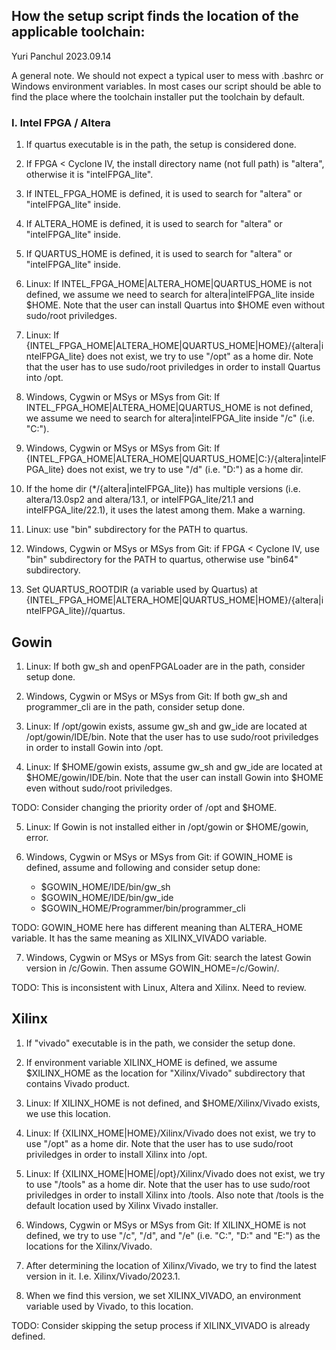 ## How the setup script finds the location of the applicable toolchain:

Yuri Panchul
2023.09.14

A general note. We should not expect a typical user to mess with .bashrc or Windows environment variables. In most cases our script should be able to find the place where the toolchain installer put the toolchain by default.

### I. Intel FPGA / Altera

1. If quartus executable is in the path, the setup is considered done.

2. If FPGA < Cyclone IV, the install directory name (not full path) is "altera", otherwise it is "intelFPGA_lite".

3. If INTEL_FPGA_HOME is defined, it is used to search for "altera" or "intelFPGA_lite" inside.

4. If ALTERA_HOME is defined, it is used to search for "altera" or "intelFPGA_lite" inside.

5. If QUARTUS_HOME is defined, it is used to search for "altera" or "intelFPGA_lite" inside.

6. Linux: If INTEL_FPGA_HOME|ALTERA_HOME|QUARTUS_HOME is not defined, we assume we need to search for altera|intelFPGA_lite inside $HOME. Note that the user can install Quartus into $HOME even without sudo/root priviledges.

7. Linux: If {INTEL_FPGA_HOME|ALTERA_HOME|QUARTUS_HOME|HOME}/{altera|intelFPGA_lite} does not exist, we try to use "/opt" as a home dir. Note that the user has to use sudo/root priviledges in order to install Quartus into /opt.

8. Windows, Cygwin or MSys or MSys from Git: If INTEL_FPGA_HOME|ALTERA_HOME|QUARTUS_HOME is not defined, we assume we need to search for altera|intelFPGA_lite inside "/c" (i.e. "C:\").

9. Windows, Cygwin or MSys or MSys from Git: If {INTEL_FPGA_HOME|ALTERA_HOME|QUARTUS_HOME|C:\}/{altera|intelFPGA_lite} does not exist, we try to use "/d" (i.e. "D:\") as a home dir.

10. If the home dir (*/{altera|intelFPGA_lite}) has multiple versions (i.e. altera/13.0sp2 and altera/13.1, or intelFPGA_lite/21.1 and intelFPGA_lite/22.1), it uses the latest among them. Make a warning.

11. Linux: use "bin" subdirectory for the PATH to quartus.

12. Windows, Cygwin or MSys or MSys from Git: if FPGA < Cyclone IV, use "bin" subdirectory for the PATH to quartus, otherwise use "bin64" subdirectory.

13. Set QUARTUS_ROOTDIR (a variable used by Quartus) at {INTEL_FPGA_HOME|ALTERA_HOME|QUARTUS_HOME|HOME}/{altera|intelFPGA_lite}/<latest>/quartus.

## Gowin

1. Linux: If both gw_sh and openFPGALoader are in the path, consider setup done.

2. Windows, Cygwin or MSys or MSys from Git: If both gw_sh and programmer_cli are in the path, consider setup done.

3. Linux: If /opt/gowin exists, assume gw_sh and gw_ide are located at /opt/gowin/IDE/bin. Note that the user has to use sudo/root priviledges in order to install Gowin into /opt.

4. Linux: If $HOME/gowin exists, assume gw_sh and gw_ide are located at $HOME/gowin/IDE/bin. Note that the user can install Gowin into $HOME even without sudo/root priviledges.

TODO: Consider changing the priority order of /opt and $HOME.

5. Linux: If Gowin is not installed either in /opt/gowin or $HOME/gowin, error.

6. Windows, Cygwin or MSys or MSys from Git: if GOWIN_HOME is defined, assume and following and consider setup done:

    * $GOWIN_HOME/IDE/bin/gw_sh
    * $GOWIN_HOME/IDE/bin/gw_ide
    * $GOWIN_HOME/Programmer/bin/programmer_cli

TODO: GOWIN_HOME here has different meaning than ALTERA_HOME variable. It has the same meaning as XILINX_VIVADO variable.

7. Windows, Cygwin or MSys or MSys from Git: search the latest Gowin version in /c/Gowin. Then assume GOWIN_HOME=/c/Gowin/<latest>.

TODO: This is inconsistent with Linux, Altera and Xilinx. Need to review.

## Xilinx

1. If "vivado" executable is in the path, we consider the setup done.

2. If environment variable XILINX_HOME is defined, we assume $XILINX_HOME as the location for "Xilinx/Vivado" subdirectory that contains Vivado product.

3. Linux: If XILINX_HOME is not defined, and $HOME/Xilinx/Vivado exists, we use this location.

4. Linux: If {XILINX_HOME|HOME}/Xilinx/Vivado does not exist, we try to use "/opt" as a home dir. Note that the user has to use sudo/root priviledges in order to install Xilinx into /opt.

5. Linux: If {XILINX_HOME|HOME|/opt}/Xilinx/Vivado does not exist, we try to use "/tools" as a home dir. Note that the user has to use sudo/root priviledges in order to install Xilinx into /tools. Also note that /tools is the default location used by Xilinx Vivado installer.

6. Windows, Cygwin or MSys or MSys from Git: If XILINX_HOME is not defined, we try to use "/c", "/d", and "/e" (i.e. "C:\", "D:\" and "E:\") as the locations for the Xilinx/Vivado.

7. After determining the location of Xilinx/Vivado, we try to find the latest version in it. I.e. Xilinx/Vivado/2023.1.

8. When we find this version, we set XILINX_VIVADO, an environment variable used by Vivado, to this location.

TODO: Consider skipping the setup process if XILINX_VIVADO is already defined.
